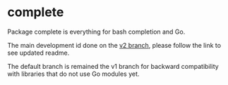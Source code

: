# complete

Package complete is everything for bash completion and Go.

The main development id done on the [v2 branch](https://github.com/posener/complete/tree/v2), please follow the link to see updated readme.

The default branch is remained the v1 branch for backward compatibility with libraries that do not use Go modules yet.
